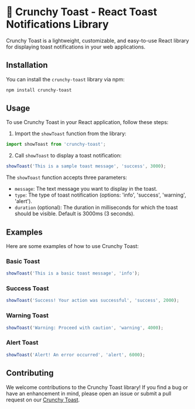 # 🍞 Crunchy Toast - React Toast Notifications Library

Crunchy Toast is a lightweight, customizable, and easy-to-use React library for displaying toast notifications in your web applications.

## Installation

You can install the `crunchy-toast` library via npm:

```bash
npm install crunchy-toast
```

## Usage

To use Crunchy Toast in your React application, follow these steps:

1. Import the `showToast` function from the library:

```javascript
import showToast from 'crunchy-toast';
```

2. Call `showToast` to display a toast notification:

```javascript
showToast('This is a sample toast message', 'success', 3000);
```

The `showToast` function accepts three parameters:

- `message`: The text message you want to display in the toast.
- `type`: The type of toast notification (options: 'info', 'success', 'warning', 'alert').
- `duration` (optional): The duration in milliseconds for which the toast should be visible. Default is 3000ms (3 seconds).

## Examples

Here are some examples of how to use Crunchy Toast:

### Basic Toast

```javascript
showToast('This is a basic toast message', 'info');
```

### Success Toast

```javascript
showToast('Success! Your action was successful', 'success', 2000);
```

### Warning Toast

```javascript
showToast('Warning: Proceed with caution', 'warning', 4000);
```

### Alert Toast

```javascript
showToast('Alert! An error occurred', 'alert', 6000);
```

## Contributing

We welcome contributions to the Crunchy Toast library! If you find a bug or have an enhancement in mind, please open an issue or submit a pull request on our [Crunchy Toast](https://github.com/surajshende247/crunchy-toast).

